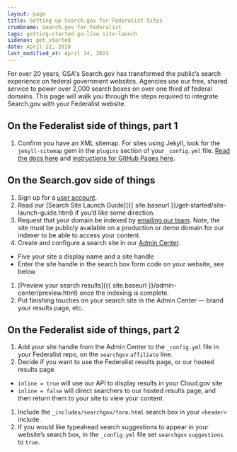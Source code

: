 ```yaml
---
layout: page
title: Setting up Search.gov for Federalist Sites
crumbname: Search.gov for Federalist
tags: getting-started go-live site-launch
sidenav: get_started
date: April 22, 2019
last_modified_at: April 14, 2021
---
```


For over 20 years, GSA's Search.gov has transformed the public’s search experience on federal government websites. Agencies use our free, shared service to power over 2,000 search boxes on over one third of federal domains. This page will walk you through the steps required to integrate Search.gov with your Federalist website.

## On the Federalist side of things, part 1

1. Confirm you have an XML sitemap. For sites using Jekyll, look for the `jekyll-sitemap` gem in the `plugins` section of your `_config.yml` file. [Read the docs here](https://github.com/jekyll/jekyll-sitemap) and [instructions for GitHub Pages here](https://help.github.com/en/articles/sitemaps-for-github-pages).

## On the Search.gov side of things

1. Sign up for a [user account](https://search.usa.gov/signup).
1. Read our [Search Site Launch Guide]({{ site.baseurl }}/get-started/site-launch-guide.html) if you’d like some direction.
1. Request that your domain be indexed by [emailing our team](mailto:search@support.digitalgov.gov). Note, the site must be publicly available on a production or demo domain for our indexer to be able to access your content.
1. Create and configure a search site in our [Admin Center](https://search.usa.gov/sites).
  - Five your site a display name and a site handle
  - Enter the site handle in the search box form code on your website, see below
1. [Preview your search results]({{ site.baseurl }}/admin-center/preview.html) once the indexing is complete.
1. Put finishing touches on your search site in the Admin Center &mdash; brand your results page, etc. 

## On the Federalist side of things, part 2

1. Add your site handle from the Admin Center to the `_config.yml` file in your Federalist repo, on the `searchgov` `affiliate` line.
1. Decide if you want to use the Federalist results page, or our hosted results page.
  - `inline = true` will use our API to display results in your Cloud.gov site
  - `inline = false` will direct searchers to our hosted results page, and then return them to your site to view your content
1. Include the `_includes/searchgov/form.html` search box in your `<header>` include.
1. If you would like typeahead search suggestions to appear in your website’s search box, in the `_config.yml` file set `searchgov` `suggestions` to `true`.
